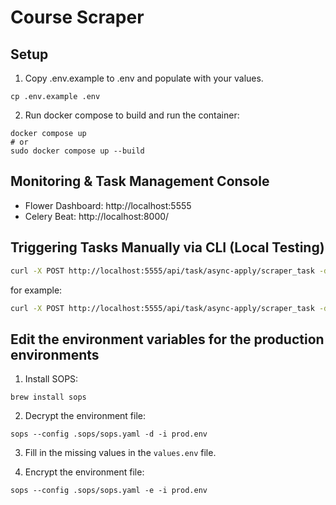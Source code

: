 # Course Scraper


## Setup
1. Copy .env.example to .env and populate with your values.
```
cp .env.example .env
```

2. Run docker compose to build and run the container:
```
docker compose up
# or
sudo docker compose up --build
```


## Monitoring & Task Management Console

- Flower Dashboard: http://localhost:5555
- Celery Beat: http://localhost:8000/


## Triggering Tasks Manually via CLI (Local Testing)

```bash
curl -X POST http://localhost:5555/api/task/async-apply/scraper_task -d '{"args": ["task_name"]}'
```
for example:
```bash
curl -X POST http://localhost:5555/api/task/async-apply/scraper_task -d '{"args": ["sample"]}'
```


## Edit the environment variables for the production environments

1. Install SOPS:
```
brew install sops
```

2. Decrypt the environment file:
```
sops --config .sops/sops.yaml -d -i prod.env
```

3. Fill in the missing values in the `values.env` file.

4. Encrypt the environment file:
```
sops --config .sops/sops.yaml -e -i prod.env
```
